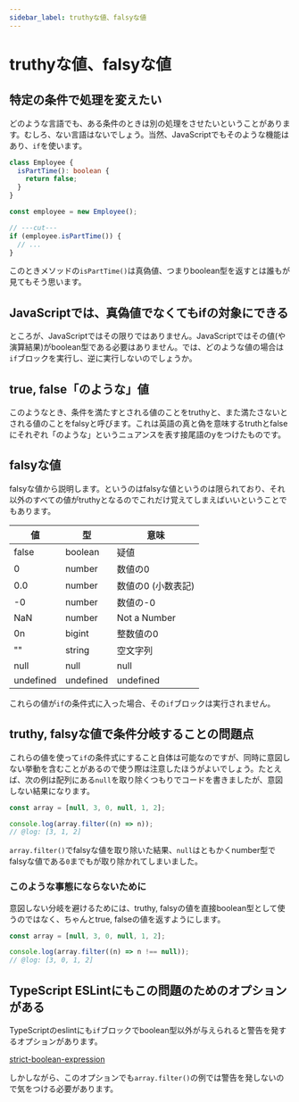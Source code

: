 ```yaml
---
sidebar_label: truthyな値、falsyな値
---
```


# truthyな値、falsyな値

## 特定の条件で処理を変えたい

どのような言語でも、ある条件のときは別の処理をさせたいということがあります。むしろ、ない言語はないでしょう。当然、JavaScriptでもそのような機能はあり、`if`を使います。

```ts twoslash
class Employee {
  isPartTime(): boolean {
    return false;
  }
}

const employee = new Employee();

// ---cut---
if (employee.isPartTime()) {
  // ...
}
```

このときメソッドの`isPartTime()`は真偽値、つまりboolean型を返すとは誰もが見てもそう思います。

## JavaScriptでは、真偽値でなくてもifの対象にできる

ところが、JavaScriptではその限りではありません。JavaScriptではその値(や演算結果)がboolean型である必要はありません。では、どのような値の場合は`if`ブロックを実行し、逆に実行しないのでしょうか。

## true, false「のような」値

このようなとき、条件を満たすとされる値のことをtruthyと、また満たさないとされる値のことをfalsyと呼びます。これは英語の真と偽を意味するtruthとfalseにそれぞれ「のような」というニュアンスを表す接尾語のyをつけたものです。

## falsyな値

falsyな値から説明します。というのはfalsyな値というのは限られており、それ以外のすべての値がtruthyとなるのでこれだけ覚えてしまえばいいということでもあります。

| 値        | 型        | 意味         |
| --------- | --------- | ------------ |
| false     | boolean   | 疑値         |
| 0         | number    | 数値の0      |
| 0.0       | number    | 数値の0 (小数表記) |
| -0        | number    | 数値の-0     |
| NaN       | number    | Not a Number |
| 0n        | bigint    | 整数値の0    |
| ""        | string    | 空文字列     |
| null      | null      | null         |
| undefined | undefined | undefined    |

これらの値が`if`の条件式に入った場合、その`if`ブロックは実行されません。

## truthy, falsyな値で条件分岐することの問題点

これらの値を使って`if`の条件式にすること自体は可能なのですが、同時に意図しない挙動を含むことがあるので使う際は注意したほうがよいでしょう。たとえば、次の例は配列にある`null`を取り除くつもりでコードを書きましたが、意図しない結果になります。

```ts twoslash
const array = [null, 3, 0, null, 1, 2];

console.log(array.filter((n) => n));
// @log: [3, 1, 2]
```

`array.filter()`でfalsyな値を取り除いた結果、`null`はともかくnumber型でfalsyな値である`0`までもが取り除かれてしまいました。

### このような事態にならないために

意図しない分岐を避けるためには、truthy, falsyの値を直接boolean型として使うのではなく、ちゃんとtrue, falseの値を返すようにします。

```ts twoslash
const array = [null, 3, 0, null, 1, 2];

console.log(array.filter((n) => n !== null));
// @log: [3, 0, 1, 2]
```

## TypeScript ESLintにもこの問題のためのオプションがある

TypeScriptのeslintにも`if`ブロックでboolean型以外が与えられると警告を発するオプションがあります。

[strict-boolean-expression](https://typescript-eslint.io/rules/strict-boolean-expressions/)

しかしながら、このオプションでも`array.filter()`の例では警告を発しないので気をつける必要があります。
